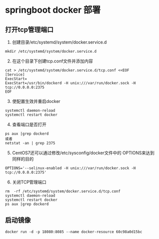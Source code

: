 # springboot docker 部署

## 打开tcp管理端口
1. 创建目录/etc/systemd/system/docker.service.d
```
mkdir /etc/systemd/system/docker.service.d
```
2. 在这个目录下创建tcp.conf文件并添加内容
```
cat > /etc/systemd/system/docker.service.d/tcp.conf <<EOF
[Service]
ExecStart=
ExecStart=/usr/bin/dockerd -H unix:///var/run/docker.sock -H tcp://0.0.0.0:2375
EOF
```
3. 使配置生效并重启docker
```
systemctl daemon-reload
systemctl restart docker
```
4. 查看端口是否打开
```
ps aux |grep dockerd
或者
netstat -an | grep 2375
```
5. CentOS7还可以通过修改/etc/sysconfig/docker文件中的 OPTIONS来达到同样的目的
```
OPTIONS='--selinux-enabled -H unix:///var/run/docker.sock -H tcp://0.0.0.0:2375'
```
6. 关闭TCP管理端口
```
rm  -rf /etc/systemd/system/docker.service.d/tcp.conf
systemctl daemon-reload
systemctl restart docker
ps aux |grep dockerd
```





## 启动镜像
```
docker run -d -p 18080:8085 --name docker-resource 60c98a0d15bc
```
